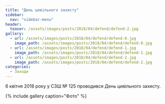 ```yaml
---
title: "День цивільного захисту"
sidebar:
  nav: "sidebar-menu"
header:
  teaser: /assets/images/posts/2018/04/defend/defend-2.jpg
gallery:
  - url: /assets/images/posts/2018/04/defend/defend-0.jpg
    image_path: /assets/images/posts/2018/04/defend/defend-0.jpg
  - url: /assets/images/posts/2018/04/defend/defend-1.jpg
    image_path: /assets/images/posts/2018/04/defend/defend-1.jpg
  - url: /assets/images/posts/2018/04/defend/defend-2.jpg
    image_path: /assets/images/posts/2018/04/defend/defend-2.jpg
categories:
  - Заходи
---
```


6 квітня 2018 року у СЗШ № 125 проводився День цивільного захисту.

{% include gallery caption="Фото" %}
